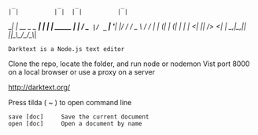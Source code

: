      _            _    _            _   
    | |          | |  | |          | |  
  __| | __ _ _ __| | _| |_ _____  _| |_ 
 / _` |/ _` | '__| |/ / __/ _ \ \/ / __|
| (_| | (_| | |  |   <| ||  __/>  <| |_ 
 \__,_|\__,_|_|  |_|\_\\__\___/_/\_\\__|

	Darktext is a Node.js text editor

Clone the repo, locate the folder, and run node or nodemon
Vist port 8000 on a local browser or use a proxy on a server

http://darktext.org/

 Press tilda ( ~ ) to open command line

	save [doc]     Save the current document
	open [doc]     Open a document by name